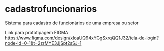 # cadastrofuncionarios
Sistema para cadastro de funcionários de uma empresa ou setor


Link para prototipagem FIGMA
https://www.figma.com/design/xIoaUQ94xYGgSxrqQQ1J32/tela-de-login?node-id=0-1&t=2zrMYE3JjSpt2sSJ-1
